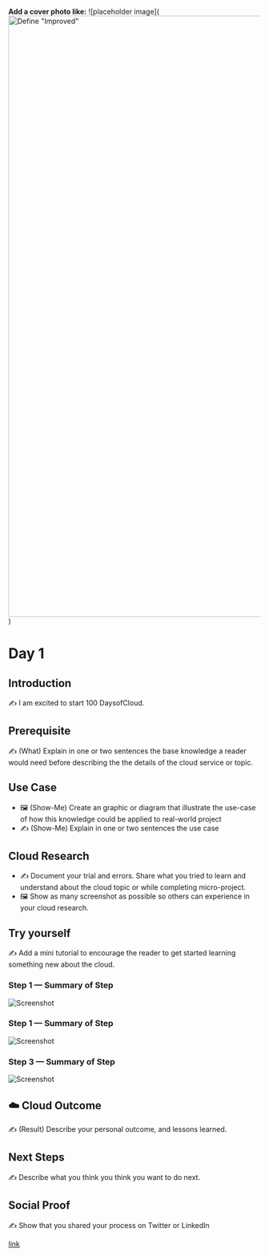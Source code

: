 **Add a cover photo like:**
![placeholder image](<a data-flickr-embed="true" href="https://www.flickr.com/photos/cogdog/32223200485/in/photolist-R6sjSa-7k1iMh-54MC5M-MgTuCH-KSaTcH-JUiipa-b3YgT8-qhFw3r-b3YjZB-KAGSkS-dzz8TX-NqeGTY-7MwuFG-KGTtL7-KSaTHc-ox2LYp-BRfMEj-f1jHkH-e9oURp-os3xS7-7frmX8-Wf2s6x-bNNDot-28HEdFy-28HWVqz-28GUFJX-q5i3Ei-YJ88Mp-LBttQ5-6EDD3S-oHKELA-23LWrRT-54MPLR-FSg1sT-63nDWz-6Ch52H-28J4wNg-dw3zvb-4XpnXu-bnURzL-7cazSw-Fy1aDW-ekcexA-9ZHobi-29YvTV5-4jM8Tv-6FDg5u-LVEDYC-TzE3F5-rZMB8c/" title="Define &quot;Improved&quot;"><img src="https://live.staticflickr.com/746/32223200485_1737f021eb_h.jpg" width="1600" height="1200" alt="Define &quot;Improved&quot;"></a><script async src="//embedr.flickr.com/assets/client-code.js" charset="utf-8"></script>)

# Day 1

## Introduction

✍️ I am excited to start 100 DaysofCloud.

## Prerequisite

✍️ (What) Explain in one or two sentences the base knowledge a reader would need before describing the the details of the cloud service or topic.

## Use Case

- 🖼️ (Show-Me) Create an graphic or diagram that illustrate the use-case of how this knowledge could be applied to real-world project
- ✍️ (Show-Me) Explain in one or two sentences the use case

## Cloud Research

- ✍️ Document your trial and errors. Share what you tried to learn and understand about the cloud topic or while completing micro-project.
- 🖼️ Show as many screenshot as possible so others can experience in your cloud research.

## Try yourself

✍️ Add a mini tutorial to encourage the reader to get started learning something new about the cloud.

### Step 1 — Summary of Step

![Screenshot](https://via.placeholder.com/500x300)

### Step 1 — Summary of Step

![Screenshot](https://via.placeholder.com/500x300)

### Step 3 — Summary of Step

![Screenshot](https://via.placeholder.com/500x300)

## ☁️ Cloud Outcome

✍️ (Result) Describe your personal outcome, and lessons learned.

## Next Steps

✍️ Describe what you think you think you want to do next.

## Social Proof

✍️ Show that you shared your process on Twitter or LinkedIn

[link](link)
